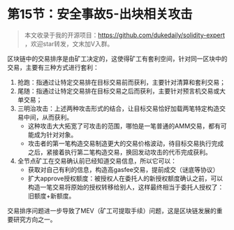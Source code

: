 # 第15节：安全事故5-出块相关攻击

> 本文收录于我的开源项目：https://github.com/dukedaily/solidity-expert ，欢迎star转发，文末加V入群。

区块链中的交易排序是由矿工决定的，这使得矿工有套利空间，针对同一区块中的交易，主要有三种方式进行套利：

1. 抢跑：指通过让特定交易排在目标交易前而获利，主要针对清算和套利交易；
2. 尾随：指通过让特定交易排在目标交易之后而获利，主要针对预言机交易或大单交易；
3. 三明治攻击：上述两种攻击形式的结合，让目标交易恰好加载两笔特定构造交易中间，从而获利。
   - 这种攻击大大拓宽了可攻击的范围，哪怕是一笔普通的AMM交易，都有可能成为针对对象。
   - 攻击者的第一笔构造交易制造更大的交易价格波动，待目标交易执行完成之后，紧接着执行第二笔构造交易，换回发动攻击的代币完成获利。
4. 全节点矿工在交易确认前已经知道交易信息，所以它可以：
   - 获取对自己有利的信息，构造高gasfee交易，提前成交（谜底等协议）
   - 扩大approve授权额度：被授权人在委托人的新授权额度确认之前，可以构造一笔交易将原始的授权转移给别人，这样最终相当于委托人授权了：旧额度+新额度。



交易排序问题进一步导致了MEV（矿工可提取手续）问题，这是区块链发展的重要研究方向之一。

